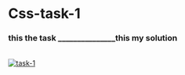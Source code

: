
<h1> Css-task-1</h1>

<h3> this the task _______________this my solution </h3>
<br>
<a href="https://ibb.co/XxpshZc"><img src="https://i.ibb.co/nMfcHsx/task-1.png" alt="task-1" border="0"></a>
